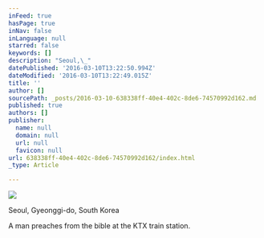 ```yaml
---
inFeed: true
hasPage: true
inNav: false
inLanguage: null
starred: false
keywords: []
description: "Seoul,\_"
datePublished: '2016-03-10T13:22:50.994Z'
dateModified: '2016-03-10T13:22:49.015Z'
title: ''
author: []
sourcePath: _posts/2016-03-10-638338ff-40e4-402c-8de6-74570992d162.md
published: true
authors: []
publisher:
  name: null
  domain: null
  url: null
  favicon: null
url: 638338ff-40e4-402c-8de6-74570992d162/index.html
_type: Article

---
```

![](https://the-grid-user-content.s3-us-west-2.amazonaws.com/0deaf9d3-561e-4e51-aecf-5534a00f1e29.jpg)

Seoul, Gyeonggi-do, South Korea

A man preaches from the bible at the KTX train station.